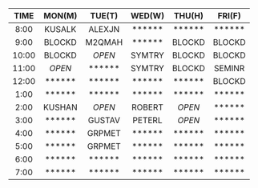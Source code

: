 |  TIME | MON(M) | TUE(T) | WED(W) | THU(H) | FRI(F) |
| :---: | :---: | :---: | :---: | :---: | :---: |
|  8:00 | KUSALK | ALEXJN | ****** | ****** | ****** | 
|  9:00 | BLOCKD | M2QMAH | ****** | BLOCKD | BLOCKD | 
| 10:00 | BLOCKD | *OPEN* | SYMTRY | BLOCKD | BLOCKD | 
| 11:00 | *OPEN* | ****** | SYMTRY | BLOCKD | SEMINR | 
| 12:00 | ****** | ****** | ****** | ****** | BLOCKD | 
|  1:00 | ****** | ****** | ****** | ****** | ****** | 
|  2:00 | KUSHAN | *OPEN* | ROBERT | *OPEN* | ****** | 
|  3:00 | ****** | GUSTAV | PETERL | *OPEN* | ****** | 
|  4:00 | ****** | GRPMET | ****** | ****** | ****** | 
|  5:00 | ****** | GRPMET | ****** | ****** | ****** | 
|  6:00 | ****** | ****** | ****** | ****** | ****** | 
|  7:00 | ****** | ****** | ****** | ****** | ****** | 
